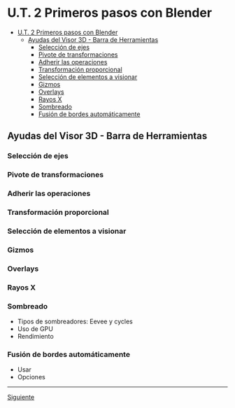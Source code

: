 ﻿# U.T. 2 Primeros pasos con Blender
- [U.T. 2 Primeros pasos con Blender](#ut-2-primeros-pasos-con-blender)
  - [Ayudas del Visor 3D - Barra de Herramientas](#ayudas-del-visor-3d---barra-de-herramientas)
    - [Selección de ejes](#selección-de-ejes)
    - [Pivote de transformaciones](#pivote-de-transformaciones)
    - [Adherir las operaciones](#adherir-las-operaciones)
    - [Transformación proporcional](#transformación-proporcional)
    - [Selección de elementos a visionar](#selección-de-elementos-a-visionar)
    - [Gizmos](#gizmos)
    - [Overlays](#overlays)
    - [Rayos X](#rayos-x)
    - [Sombreado](#sombreado)
    - [Fusión de bordes automáticamente](#fusión-de-bordes-automáticamente)
## Ayudas del Visor 3D - Barra de Herramientas
### Selección de ejes
### Pivote de transformaciones
### Adherir las operaciones
### Transformación proporcional
### Selección de elementos a visionar
### Gizmos
### Overlays
### Rayos X
### Sombreado
- Tipos de sombreadores: Eevee y cycles
- Uso de GPU
- Rendimiento
### Fusión de bordes automáticamente
- Usar
- Opciones

---
[Siguiente](ut_2_05.md)
